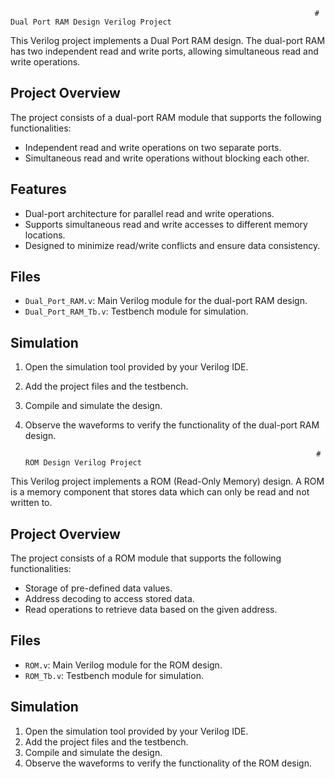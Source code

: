 
                                                                        # Dual Port RAM Design Verilog Project

This Verilog project implements a Dual Port RAM design. The dual-port RAM has two independent read and write ports, allowing simultaneous read and write operations.

## Project Overview

The project consists of a dual-port RAM module that supports the following functionalities:
- Independent read and write operations on two separate ports.
- Simultaneous read and write operations without blocking each other.

## Features

- Dual-port architecture for parallel read and write operations.
- Supports simultaneous read and write accesses to different memory locations.
- Designed to minimize read/write conflicts and ensure data consistency.

## Files

- `Dual_Port_RAM.v`: Main Verilog module for the dual-port RAM design.
- `Dual_Port_RAM_Tb.v`: Testbench module for simulation.

## Simulation

1. Open the simulation tool provided by your Verilog IDE.
2. Add the project files and the testbench.
3. Compile and simulate the design.
4. Observe the waveforms to verify the functionality of the dual-port RAM design.






                                                                        # ROM Design Verilog Project

This Verilog project implements a ROM (Read-Only Memory) design. A ROM is a memory component that stores data which can only be read and not written to.

## Project Overview

The project consists of a ROM module that supports the following functionalities:
- Storage of pre-defined data values.
- Address decoding to access stored data.
- Read operations to retrieve data based on the given address.


## Files

- `ROM.v`: Main Verilog module for the ROM design.
- `ROM_Tb.v`: Testbench module for simulation.

## Simulation

1. Open the simulation tool provided by your Verilog IDE.
2. Add the project files and the testbench.
3. Compile and simulate the design.
4. Observe the waveforms to verify the functionality of the ROM design.








